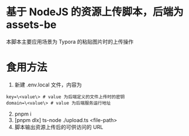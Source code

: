 # 基于 NodeJS 的资源上传脚本，后端为 assets-be

本脚本主要应用场景为 Typora 的粘贴图片时的上传操作

# 食用方法

1. 新建 .env.local 文件，内容为

```env
key=\<value\> # value 为后端定义的文件上传时的密钥
domain=\<value\> # value 为后端服务运行地址
```

2. pnpm i
3. \[pnpm dlx\] ts-node ./upload.ts \<file-path\>
4. 脚本输出资源上传后的可供访问的 URL
